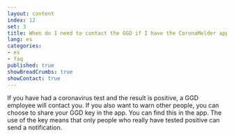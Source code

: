 ```yaml
---
layout: content
index: 12
set: 3
title: When do I need to contact the GGD if I have the CoronaMelder app on my phone?
lang: es
categories:
- es
- faq
published: true
showBreadCrumbs: true
showContact: true
---
```


If you have had a coronavirus test and the result is positive, a GGD employee will contact you.
If you also want to warn other people, you can choose to share your GGD key in the app. You can find this in the app. The use of the key means that only people who really have tested positive can send a notification.
  
